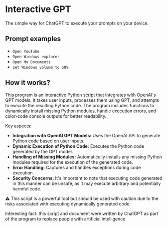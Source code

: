 # Interactive GPT

The simple way for ChatGPT to execute your prompts on your device.

## Prompt examples

- `Open YouTube`
- `Open Windows explorer`
- `Open My Documents`
- `Set Windows volume to 50%`

## How it works?

This program is an interactive Python script that integrates with OpenAI's GPT models. It takes user inputs, processes them using GPT, and attempts to execute the resulting Python code. The program includes functions to dynamically install missing Python modules, handle execution errors, and color-code console outputs for better readability.

Key aspects:

- **Integration with OpenAI GPT Models:** Uses the OpenAI API to generate Python code based on user inputs.
- **Dynamic Execution of Python Code:** Executes the Python code generated by the GPT model.
- **Handling of Missing Modules:** Automatically installs any missing Python modules required for the execution of the generated code.
- **Error Handling:** Captures and handles exceptions during code execution.
- **Security Concerns:** It's important to note that executing code generated in this manner can be unsafe, as it may execute arbitrary and potentially harmful code.

⚠️ This script is a powerful tool but should be used with caution due to the risks associated with executing dynamically generated code.

Interesting fact: this script and document were written by ChatGPT as part of the program to replace people with artificial intelligence.
